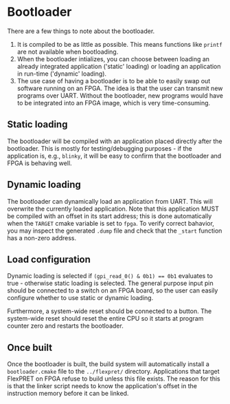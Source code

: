 # Bootloader

There are a few things to note about the bootloader. 
1. It is compiled to be as little as possible. This means functions like `printf` are not available when bootloading.
2. When the bootloader intializes, you can choose between loading an already integrated application ('static' loading) or loading an application in run-time ('dynamic' loading).
3. The use case of having a bootloader is to be able to easily swap out software running on an FPGA. The idea is that the user can transmit new programs over UART. Without the bootloader, new programs would have to be integrated into an FPGA image, which is very time-consuming.

## Static loading

The bootloader will be compiled with an application placed directly after the bootloader. This is mostly for testing/debugging purposes - if the application is, e.g., `blinky`, it will be easy to confirm that the bootloader and FPGA is behaving well.

## Dynamic loading

The bootloader can dynamically load an application from UART. This will overwrite the currently loaded application. Note that this application MUST be compiled with an offset in its start address; this is done automatically when the `TARGET` cmake variable is set to `fpga`. To verify correct bahavior, you may inspect the generated `.dump` file and check that the `_start` function has a non-zero address.

## Load configuration

Dynamic loading is selected if `(gpi_read_0() & 0b1) == 0b1` evaluates to true - otherwise static loading is selected. The general purpose input pin should be connected to a switch on an FPGA board, so the user can easily configure whether to use static or dynamic loading.

Furthermore, a system-wide reset should be connected to a button. The system-wide reset should reset the entire CPU so it starts at program counter zero and restarts the bootloader.

## Once built

Once the bootloader is built, the build system will automatically install a `bootloader.cmake` file to the `../flexpret/` directory. Applications that target FlexPRET on FPGA refuse to build unless this file exists. The reason for this is that the linker script needs to know the application's offset in the instruction memory before it can be linked.
